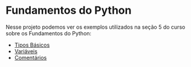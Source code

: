 # Fundamentos do Python

Nesse projeto podemos ver os exemplos utilizados na seção 5 do curso sobre os Fundamentos do Python:

* [Tipos Básicos](https://github.com/robsonoduarte/learn-python/blob/master/python-curso-completo/python-fundamentos/tipos-basicos.py)
* [Variáveis](https://github.com/robsonoduarte/learn-python/blob/master/python-curso-completo/python-fundamentos/variaveis.py)
* [Comentários](https://github.com/robsonoduarte/learn-python/blob/master/python-curso-completo/python-fundamentos/comentarios.py)

